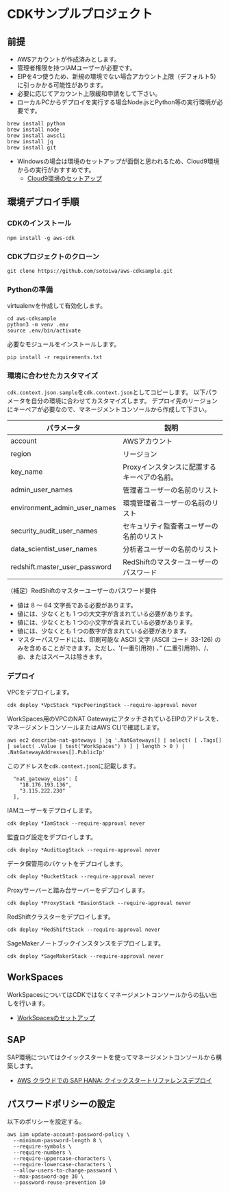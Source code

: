 # CDKサンプルプロジェクト

## 前提

- AWSアカウントが作成済みとします。
- 管理者権限を持つIAMユーザーが必要です。
- EIPを4つ使うため、新規の環境でない場合アカウント上限（デフォルト5）に引っかかる可能性があります。
- 必要に応じてアカウント上限緩和申請をして下さい。
- ローカルPCからデプロイを実行する場合Node.jsとPython等の実行環境が必要です。

```
brew install python
brew install node
brew install awscli
brew install jq
brew install git
```

- Windowsの場合は環境のセットアップが面倒と思われるため、Cloud9環境からの実行がおすすめです。
  - [Cloud9環境のセットアップ](cloud9.md)

## 環境デプロイ手順

### CDKのインストール

```
npm install -g aws-cdk
```

### CDKプロジェクトのクローン

```
git clone https://github.com/sotoiwa/aws-cdksample.git
```

### Pythonの準備

virtualenvを作成して有効化します。

```
cd aws-cdksample
python3 -m venv .env
source .env/bin/activate
```

必要なモジュールをインストールします。

```
pip install -r requirements.txt
```

### 環境に合わせたカスタマイズ

`cdk.context.json.sample`を`cdk.context.json`としてコピーします。
以下パラメータを自分の環境に合わせてカスタマイズします。
デプロイ先のリージョンにキーペアが必要なので、マネージメントコンソールから作成して下さい。

|パラメータ|説明|
|---|---|
|account|AWSアカウント|
|region|リージョン|
|key_name|Proxyインスタンスに配置するキーペアの名前。|
|admin_user_names|管理者ユーザーの名前のリスト|
|environment_admin_user_names|環境管理者ユーザーの名前のリスト|
|security_audit_user_names|セキュリティ監査者ユーザーの名前のリスト|
|data_scientist_user_names|分析者ユーザーの名前のリスト|
|redshift.master_user_password|RedShiftのマスターユーザーのパスワード|

（補足）RedShiftのマスターユーザーのパスワード要件

- 値は 8 ～ 64 文字長である必要があります。
- 値には、少なくとも 1 つの大文字が含まれている必要があります。
- 値には、少なくとも 1 つの小文字が含まれている必要があります。
- 値には、少なくとも 1 つの数字が含まれている必要があります。
- マスターパスワードには、印刷可能な ASCII 文字 (ASCII コード 33-126) のみを含めることができます。ただし、'(一重引用符) 、” (二重引用符)、/、@、またはスペースは除きます。

### デプロイ

VPCをデプロイします。

```
cdk deploy *VpcStack *VpcPeeringStack --require-approval never
```

WorkSpaces用のVPCのNAT GatewayにアタッチされているEIPのアドレスを、マネージメントコンソールまたはAWS CLIで確認します。

```
aws ec2 describe-nat-gateways | jq '.NatGateways[] | select( [ .Tags[] | select( .Value | test("WorkSpaces") ) ] | length > 0 ) | .NatGatewayAddresses[].PublicIp'
```

このアドレスを`cdk.context.json`に記載します。

```
  "nat_gateway_eips": [
    "18.176.193.136", 
    "3.115.222.230"
  ],
```

IAMユーザーをデプロイします。

```
cdk deploy *IamStack --require-approval never
```

監査ログ設定をデプロイします。

```
cdk deploy *AuditLogStack --require-approval never
```

データ保管用のバケットをデプロイします。

```
cdk deploy *BucketStack --require-approval never
```

Proxyサーバーと踏み台サーバーをデプロイします。

```
cdk deploy *ProxyStack *BasionStack --require-approval never
```

RedShiftクラスターをデプロイします。

```
cdk deploy *RedShiftStack --require-approval never
```

SageMakerノートブックインスタンスをデプロイします。

```
cdk deploy *SageMakerStack --require-approval never
```

## WorkSpaces

WorkSpacesについてはCDKではなくマネージメントコンソールからの払い出しを行います。

- [WorkSpacesのセットアップ](workspaces.md)

## SAP

SAP環境についてはクイックスタートを使ってマネージメントコンソールから構築します。

- [AWS クラウドでの SAP HANA: クイックスタートリファレンスデプロイ](https://docs.aws.amazon.com/ja_jp/quickstart/latest/sap-hana/welcome.html)

## パスワードポリシーの設定

以下のポリシーを設定する。

```
aws iam update-account-password-policy \
  --minimum-password-length 8 \
  --require-symbols \
  --require-numbers \
  --require-uppercase-characters \
  --require-lowercase-characters \
  --allow-users-to-change-password \
  --max-password-age 30 \
  --password-reuse-prevention 10
```
